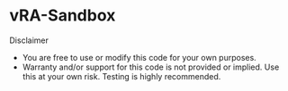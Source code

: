 # vRA-Sandbox


Disclaimer
  * You are free to use or modify this code for your own purposes.
  * Warranty and/or support for this code is not provided or implied.  Use this at your own risk.  Testing is highly recommended.
